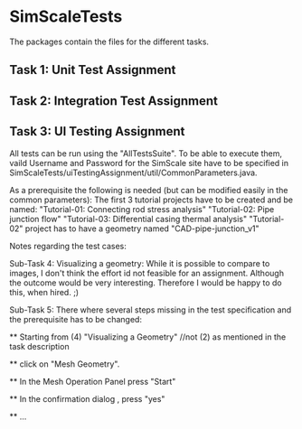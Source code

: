# SimScaleTests

The packages contain the files for the different tasks. 

<h2>Task 1: Unit Test Assignment</h>



<h2>Task 2: Integration Test Assignment</h2>




<h2>Task 3: UI Testing Assignment</h2>

All tests can be run using the "AllTestsSuite". To be able to execute them, vaild Username and Password for the SimScale site have to be specified in SimScaleTests/uiTestingAssignment/util/CommonParameters.java.

As a prerequisite the following is needed (but can be modified easily in the common parameters):
The first 3 tutorial projects have to be created and be named:
"Tutorial-01: Connecting rod stress analysis"
"Tutorial-02: Pipe junction flow"
"Tutorial-03: Differential casing thermal analysis"
"Tutorial-02" project has to have a geometry named "CAD-pipe-junction_v1"

Notes regarding the test cases:

Sub-Task 4: Visualizing a geometry: 
While it is possible to compare to images, I don't think the effort id not feasible for an assignment. Although the outcome would be very interesting. Therefore I would be happy to do this, when hired. ;)

Sub-Task 5: There where several steps missing in the test specification and the prerequisite has to be changed:

** Starting from (4) "Visualizing a Geometry" //not (2) as mentioned in the task description

** click on "Mesh Geometry". 

** In the Mesh Operation Panel press "Start" 

** In the confirmation dialog , press "yes" 

** ...

